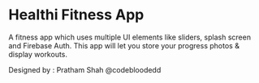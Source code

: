 # Healthi Fitness App

A fitness app which uses multiple UI elements like sliders, splash screen and Firebase Auth. This app will let you store your progress photos & display workouts.

Designed by : Pratham Shah @codebloodedd
